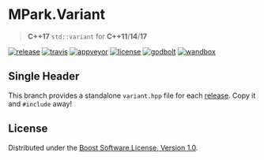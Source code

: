 # MPark.Variant

> __C++17__ `std::variant` for __C++11__/__14__/__17__

[![release][badge.release]][release]
[![travis][badge.travis]][travis]
[![appveyor][badge.appveyor]][appveyor]
[![license][badge.license]][license]
[![godbolt][badge.godbolt]][godbolt]
[![wandbox][badge.wandbox]][wandbox]

[badge.release]: https://img.shields.io/github/release/mpark/variant.svg
[badge.travis]: https://travis-ci.org/mpark/variant.svg?branch=master
[badge.appveyor]: https://ci.appveyor.com/api/projects/status/github/mpark/variant?branch=master&svg=true
[badge.license]: https://img.shields.io/badge/license-boost-blue.svg
[badge.godbolt]: https://img.shields.io/badge/try%20it-on%20godbolt-222266.svg
[badge.wandbox]: https://img.shields.io/badge/try%20it-on%20wandbox-5cb85c.svg

[release]: https://github.com/mpark/variant/releases/latest
[travis]: https://travis-ci.org/mpark/variant
[appveyor]: https://ci.appveyor.com/project/mpark/variant
[license]: https://github.com/mpark/variant/blob/master/LICENSE.md
[godbolt]: https://godbolt.org/g/G4dSbr
[wandbox]: https://wandbox.org/permlink/glzF6r0NtWRY20Np

## Single Header

This branch provides a standalone `variant.hpp` file for each
[release](https://github.com/mpark/variant/releases).
Copy it and `#include` away!

## License

Distributed under the [Boost Software License, Version 1.0](LICENSE.md).
